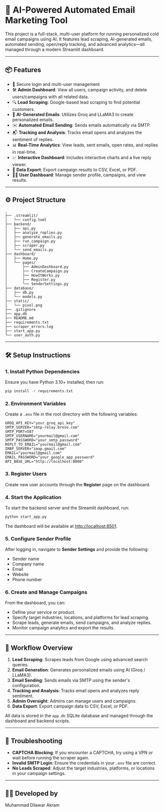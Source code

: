 # 🤖 AI-Powered Automated Email Marketing Tool

This project is a full-stack, multi-user platform for running personalized cold email campaigns using AI. It features lead scraping, AI-generated emails, automated sending, open/reply tracking, and advanced analytics—all managed through a modern Streamlit dashboard.

---

## 📦 Features

- 🔐 Secure login and multi-user management
- 🛠️ **Admin Dashboard**: View all users, campaign activity, and delete users/campaigns with all related data.
- 🔍 **Lead Scraping**: Google-based lead scraping to find potential customers.
- 🧠 **AI-Generated Emails**: Utilizes Groq and LLaMA3 to create personalized emails.
- ✉️ **Automated Email Sending**: Sends emails automatically via SMTP.
- 📬 **Tracking and Analysis**: Tracks email opens and analyzes the sentiment of replies.
- 📊 **Real-Time Analytics**: View leads, sent emails, open rates, and replies in real-time.
- 📈 **Interactive Dashboard**: Includes interactive charts and a live reply viewer.
- 📂 **Data Export**: Export campaign results to CSV, Excel, or PDF.
- 🧑‍💻 **User Dashboard**: Manage sender profile, campaigns, and view results.

---

## ⚙️ Project Structure

```
.
├── .streamlit/
│   └── config.toml
├── backend/
│   ├── api.py
│   ├── analyze_replies.py
│   ├── generate_emails.py
│   ├── run_campaign.py
│   ├── scraper.py
│   └── send_emails.py
├── dashboard/
│   ├── Home.py
│   └── pages/
│       ├── AdminDashboard.py
│       ├── CreateCampaign.py
│       ├── HowItWorks.py
│       ├── Register.py
│       └── SenderSettings.py
├── database/
│   ├── db.py
│   └── models.py
├── static/
│   └── pixel.png
├── .gitignore
├── app.db
├── README.md
├── requirements.txt
├── scraper_errors.log
├── start_app.py
└── user_auth.py
```

---

## 🛠️ Setup Instructions

### 1. Install Python Dependencies

Ensure you have Python 3.10+ installed, then run:

```bash
pip install -r requirements.txt
```

### 2. Environment Variables

Create a `.env` file in the root directory with the following variables:

```
GROQ_API_KEY="your_groq_api_key"
SMTP_SERVER="smtp-relay.brevo.com"
SMTP_PORT=587
SMTP_USERNAME="yourmail@gmail.com"
SMTP_PASSWORD="your_smtp_password"
REPLY_TO_EMAIL="yourmail@gmail.com"
IMAP_SERVER="imap.gmail.com"
EMAIL="yourmail@gmail.com"
EMAIL_PASSWORD="your_google_app_password"
API_BASE_URL="http://localhost:8000"
```

### 3. Register Users

Create new user accounts through the **Register** page on the dashboard.

### 4. Start the Application

To start the backend server and the Streamlit dashboard, run:

```bash
python start_app.py
```

The dashboard will be available at [http://localhost:8501](http://localhost:8501).

### 5. Configure Sender Profile

After logging in, navigate to **Sender Settings** and provide the following:
- Sender name
- Company name
- Email
- Website
- Phone number

### 6. Create and Manage Campaigns

From the dashboard, you can:
- Define your service or product.
- Specify target industries, locations, and platforms for lead scraping.
- Scrape leads, generate emails, send campaigns, and analyze replies.
- Monitor campaign analytics and export the results.

---

## 🚀 Workflow Overview

1.  **Lead Scraping**: Scrapes leads from Google using advanced search queries.
2.  **Email Generation**: Generates personalized emails using AI (Groq / LLaMA3).
3.  **Email Sending**: Sends emails via SMTP using the sender's configuration.
4.  **Tracking and Analysis**: Tracks email opens and analyzes reply sentiment.
5.  **Admin Oversight**: Admins can manage users and campaigns.
6.  **Data Export**: Export campaign data to CSV, Excel, or PDF.

All data is stored in the `app.db` SQLite database and managed through the dashboard and backend scripts.

---

## 🧯 Troubleshooting

- **CAPTCHA Blocking**: If you encounter a CAPTCHA, try using a VPN or wait before running the scraper again.
- **Invalid SMTP Login**: Ensure the credentials in your `.env` file are correct.
- **No Leads Scraped**: Adjust the target industries, platforms, or locations in your campaign settings.

---

## 👨‍💻 Developed by

Muhammad Dilawar Akram
